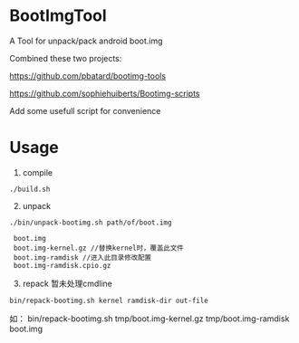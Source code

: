 # BootImgTool
A Tool for unpack/pack android boot.img

Combined these two projects:

https://github.com/pbatard/bootimg-tools

https://github.com/sophiehuiberts/Bootimg-scripts

Add some usefull script for convenience

# Usage

1. compile
```
./build.sh
```

2. unpack
```
./bin/unpack-bootimg.sh path/of/boot.img
```
```
 boot.img
 boot.img-kernel.gz //替换kernel时，覆盖此文件
 boot.img-ramdisk //进入此目录修改配置
 boot.img-ramdisk.cpio.gz
```

3. repack 暂未处理cmdline
```
bin/repack-bootimg.sh kernel ramdisk-dir out-file
```
如：
bin/repack-bootimg.sh tmp/boot.img-kernel.gz tmp/boot.img-ramdisk boot.img
